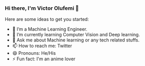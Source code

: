 ### Hi there, I'm Victor Olufemi 👋


Here are some ideas to get you started:

- 🔭 I’m a Machine Learning Engineer.
- 🌱 I’m currently learning Computer Vision and Deep learning.
- 💬 Ask me about Machine learning or any tech related stuffs.
- 📫 How to reach me: Twitter
- 😄 Pronouns: He/His
- ⚡ Fun fact: I'm an anime lover
